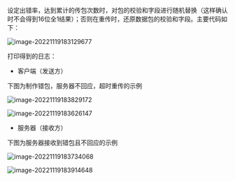 设定出错率，达到累计的传包次数时，对包的校验和字段进行随机替换（这样确认时不会得到16位全1结果）；否则在重传时，还原数据包的校验和字段。主要代码如下：

![image-20221119183129677](C:\Users\18213\AppData\Roaming\Typora\typora-user-images\image-20221119183129677.png)

打印得到的日志：

- 客户端（发送方）

下图为制作错包，服务器不回应，超时重传的示例

![image-20221119183829172](C:\Users\18213\AppData\Roaming\Typora\typora-user-images\image-20221119183829172.png)



![image-20221119183626147](C:\Users\18213\AppData\Roaming\Typora\typora-user-images\image-20221119183626147.png)

- 服务器（接收方）

下图为服务器接收到错包且不回应的示例

![image-20221119183734068](C:\Users\18213\AppData\Roaming\Typora\typora-user-images\image-20221119183734068.png)

![image-20221119183914648](C:\Users\18213\AppData\Roaming\Typora\typora-user-images\image-20221119183914648.png)